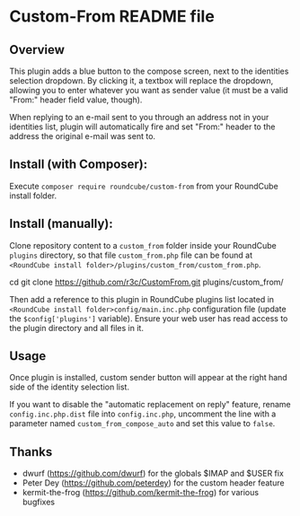 Custom-From README file
=======================

Overview
--------

This plugin adds a blue button to the compose screen, next to the identities
selection dropdown. By clicking it, a textbox will replace the dropdown,
allowing you to enter whatever you want as sender value (it must be a valid
"From:" header field value, though).

When replying to an e-mail sent to you through an address not in your
identities list, plugin will automatically fire and set "From:" header to the
address the original e-mail was sent to.

Install (with Composer):
------------------------

Execute `composer require roundcube/custom-from` from your RoundCube install
folder.

Install (manually):
-------------------

Clone repository content to a `custom_from` folder inside your RoundCube
`plugins` directory, so that file `custom_from.php` file can be found at
`<RoundCube install folder>/plugins/custom_from/custom_from.php`.

cd <RoundCube install folder>
git clone https://github.com/r3c/CustomFrom.git plugins/custom_from/

Then add a reference to this plugin in RoundCube plugins list located in
`<RoundCube install folder>config/main.inc.php` configuration file (update the
`$config['plugins']` variable). Ensure your web user has read access to the
plugin directory and all files in it.

Usage
-----

Once plugin is installed, custom sender button will appear at the right
hand side of the identity selection list.

If you want to disable the "automatic replacement on reply" feature, rename
`config.inc.php.dist` file into `config.inc.php`, uncomment the line with a
parameter named `custom_from_compose_auto` and set this value to `false`.

Thanks
------

- dwurf (https://github.com/dwurf) for the globals $IMAP and $USER fix
- Peter Dey (https://github.com/peterdey) for the custom header feature
- kermit-the-frog (https://github.com/kermit-the-frog) for various bugfixes

